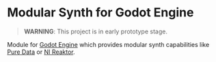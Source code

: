 # Modular Synth for Godot Engine

> **WARNING**: This project is in early prototype stage.

Module for [Godot Engine](https://godotengine.org/) which provides modular synth capabilities like [Pure Data](https://en.wikipedia.org/wiki/Pure_Data) or [NI Reaktor](https://en.wikipedia.org/wiki/Reaktor). 

